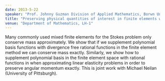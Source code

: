 ```yaml
---
date: 2013-5-22
speaker: "Prof. Johnny Guzman Division of Applied Mathematics, Borwn University, Providence."
title: "Preserving physical quantities of interest in finite elements with rational bubbles"
venue: "Department of Mathematics, LH-1"
---
```

Many commonly used mixed finite elements for the Stokes problem
only conserve mass approximately. We show that if we supplement polynomial
basis functions with divergence free rational functions in the finite
element method we can conserve mass exactly. Similarly, we show how to
supplement polynomial basis in the finite element space with rational
functions in  when approximating linear elasticity problems in order to
preserve angular momentum exactly. This is joint work with Michael Neilan
(University of Pittsburgh).
